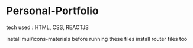 # Personal-Portfolio
tech used : HTML, CSS, REACTJS

install mui/icons-materials before running these files
install router files too
